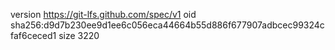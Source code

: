 version https://git-lfs.github.com/spec/v1
oid sha256:d9d7b230ee9d1ee6c056eca44664b55d886f677907adbcec99324cfaf6ceced1
size 3220
